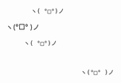            ヽ( °□°)ノ



ヽ(°□° )ノ
         
         
         
         ヽ( °□°)ノ      
         
         
         
                         ヽ(°□° )ノ
